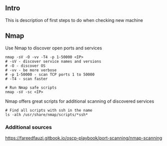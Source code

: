 ## Intro
This is description of first steps to do when checking new machine

## Nmap
Use Nmap to discover open ports and services
```
nmap -sV -O -vv -T4 -p 1-50000 <IP>
# -sV - discover service names and versions
# -O - discover OS
# -vv - be more verbose
# -p 1-50000 - scan TCP ports 1 to 50000
# -T4 - scan faster

# Run Nmap safe scripts
nmap -sV -sc <IP>
```
Nmap offers great scripts for additional scanning of discovered services
```
# Find all scripts with ssh in the name
ls -alh /usr/share/nmap/scripts/*ssh*
```

### Additional sources
https://fareedfauzi.gitbook.io/oscp-playbook/port-scanning/nmap-scanning


